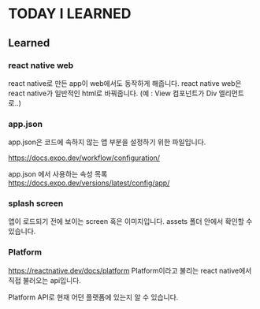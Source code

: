 # TODAY I LEARNED

## Learned

### react native web

react native로 만든 app이 web에서도 동작하게 해줍니다.
react native web은 react native가 일반적인 html로 바꿔줍니다. (예 : View 컴포넌트가 Div 엘리먼트로..)

### app.json

app.json은 코드에 속하지 않는 앱 부분을 설정하기 위한 파일입니다.

https://docs.expo.dev/workflow/configuration/

app.json 에서 사용하는 속성 목록
https://docs.expo.dev/versions/latest/config/app/

### splash screen

앱이 로드되기 전에 보이는 screen 혹은 이미지입니다.
assets 폴더 안에서 확인할 수 있습니다.

### Platform

https://reactnative.dev/docs/platform
Platform이라고 불리는 react native에서 직접 불러오는 api입니다.

Platform API로 현재 어던 플랫폼에 있는지 알 수 있습니다.

